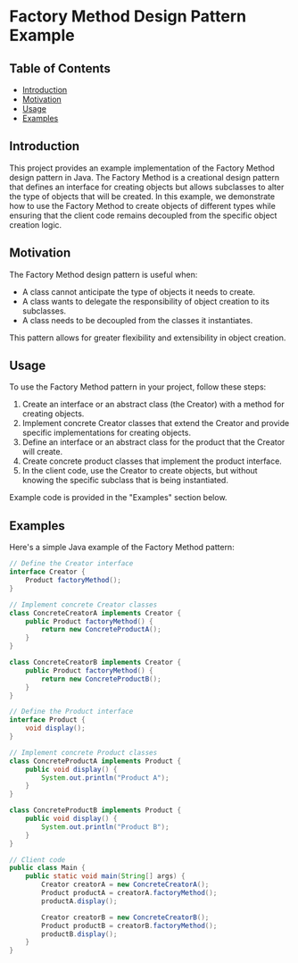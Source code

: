 # Factory Method Design Pattern Example

## Table of Contents
- [Introduction](#introduction)
- [Motivation](#motivation)
- [Usage](#usage)
- [Examples](#examples)

## Introduction

This project provides an example implementation of the Factory Method design pattern in Java. The Factory Method is a creational design pattern that defines an interface for creating objects but allows subclasses to alter the type of objects that will be created. In this example, we demonstrate how to use the Factory Method to create objects of different types while ensuring that the client code remains decoupled from the specific object creation logic.

## Motivation

The Factory Method design pattern is useful when:

- A class cannot anticipate the type of objects it needs to create.
- A class wants to delegate the responsibility of object creation to its subclasses.
- A class needs to be decoupled from the classes it instantiates.

This pattern allows for greater flexibility and extensibility in object creation.

## Usage

To use the Factory Method pattern in your project, follow these steps:

1. Create an interface or an abstract class (the Creator) with a method for creating objects.
2. Implement concrete Creator classes that extend the Creator and provide specific implementations for creating objects.
3. Define an interface or an abstract class for the product that the Creator will create.
4. Create concrete product classes that implement the product interface.
5. In the client code, use the Creator to create objects, but without knowing the specific subclass that is being instantiated.

Example code is provided in the "Examples" section below.

## Examples

Here's a simple Java example of the Factory Method pattern:

```java
// Define the Creator interface
interface Creator {
    Product factoryMethod();
}

// Implement concrete Creator classes
class ConcreteCreatorA implements Creator {
    public Product factoryMethod() {
        return new ConcreteProductA();
    }
}

class ConcreteCreatorB implements Creator {
    public Product factoryMethod() {
        return new ConcreteProductB();
    }
}

// Define the Product interface
interface Product {
    void display();
}

// Implement concrete Product classes
class ConcreteProductA implements Product {
    public void display() {
        System.out.println("Product A");
    }
}

class ConcreteProductB implements Product {
    public void display() {
        System.out.println("Product B");
    }
}

// Client code
public class Main {
    public static void main(String[] args) {
        Creator creatorA = new ConcreteCreatorA();
        Product productA = creatorA.factoryMethod();
        productA.display();

        Creator creatorB = new ConcreteCreatorB();
        Product productB = creatorB.factoryMethod();
        productB.display();
    }
}
```

